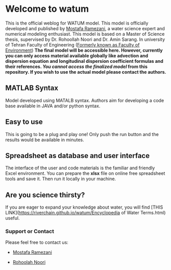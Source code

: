 # Welcome to watum

This is the official weblog for WATUM model. This model is officially developed and published by [Mostafa Ramezani](http://mostafaramezani.com), a water science expert and numerical modeling enthusiast. 
This model is based on a Master of Science thesis, supervised by Dr. Rohoollah Noori and Dr. Amin Sarang. In university of Tehran Faculty of Engineering ([Formerly known as Faculty of Environment](http://env.ut.ac.ir/en/home))
**The final model will be accessible here. However, currently you can only access material available globally like advection and dispersion equation and longitudinal dispersion coefficient formulas and their references. _You cannot access the finalized model_ from this repository. If you wish to use the actual model please contact the authors.**

## MATLAB Syntax
Model developed using MATALB syntax. Authors aim for developing a code base available in JAVA and/or python syntax. 

## Easy to use 
This is going to be a plug and play one! Only push the run button and the results would be available in minutes. 
## Spreadsheet as database and user interface
The interface of the user and code materials is the familiar and friendly Excel environment. You can prepare the **xlsx** file on online free spreadsheet tools and save it. Then run it locally in your machine. 

## Are you science thirsty? 
If you are eager to expand your knowledge about water, you will find [THIS LINK](https://riverchain.github.io/watum/Encyclopedia of Water Terms.html) useful. 

### Support or Contact
Please feel free to contact us:

* [Mostafa Ramezani](mailto:Ramezani.M@ut.ac.ir)

* [Rohoolah Noori](mailto:Noor@ut.ac.ir)
